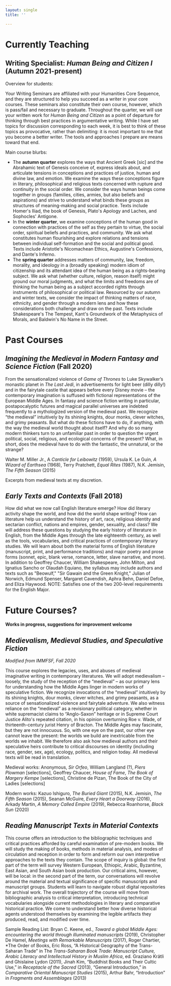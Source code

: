 ```yaml
---
layout: single
title: ''

---
```

# Currently Teaching

## Writing Specialist: _Human Being and Citizen I_ (Autumn 2021-present)

Overview for students:

Your Writing Seminars are affiliated with your Humanities Core Sequence, and they are structured to help you succeed as a writer in your core courses. These seminars also constitute their own course, however, which is pass/fail and necessary to graduate. Throughout the quarter, we will use your written work for _Human Being and Citizen_ as a point of departure for thinking through best practices in argumentative writing. While I have set topics for discussion corresponding to each week, it is best to think of these topics as provocative, rather than delimiting: it is most important to me that you become a better writer. The tools and approaches I prepare are means toward that end.

Main course blurbs:

* The **autumn quarter** explores the ways that Ancient Greek \[sic\] and the Abrahamic text of Genesis conceive of, express ideals about, and articulate tensions in conceptions and practices of justice, human and divine law, and emotion. We examine the ways these conceptions figure in literary, philosophical and religious texts concerned with rupture and continuity in the social order. We consider the ways human beings come together in groups (families, cities, armies, but also beliefs and aspirations) and strive to understand what binds these groups as structures of meaning-making and social practice. Texts include Homer's Iliad, the book of Genesis, Plato's Apology and Laches, and Sophocles' Antigone.
* In the **winter quarter**, we examine conceptions of the human good in connection with practices of the self as they pertain to virtue, the social order, spiritual beliefs and practices, and community. We ask what constitutes human flourishing and explore relations and tensions between individual self-formation and the social and political good. Texts include Aristotle's Nicomachean Ethics, Augustine's Confessions, and Dante's Inferno.
* The **spring quarter** addresses matters of community, law, freedom, morality, and ideology in a (broadly speaking) modern idiom of citizenship and its attendant idea of the human being as a rights-bearing subject. We ask what (whether culture, religion, reason itself) might ground our moral judgments, and what the limits and freedoms are of thinking the human being as a subject accorded rights through instruments of philosophical or political law. Resourced by our autumn and winter texts, we consider the impact of thinking matters of race, ethnicity, and gender through a modern lens and how these considerations both challenge and draw on the past. Texts include Shakespeare's The Tempest, Kant's Groundwork of the Metaphysics of Morals, and Baldwin's No Name in the Street.

# Past Courses

## _Imagining the Medieval in Modern Fantasy and Science Fiction_ (Fall 2020)

From the sensationalized violence of _Game of Thrones_ to Luke Skywalker’s monastic planet in _The Last Jedi_, in advertisements for light beer (dilly dilly!) and in the fairytale castle that appears before every Disney movie – the contemporary imagination is suffused with fictional representations of the European Middle Ages. In fantasy and science fiction writing in particular, postapocalyptic futures and magical parallel universes are indebted frequently to a mythologized version of the medieval past. We recognize “the medieval” intuitively by its shining knights, dour monks, clever witches, and grimy peasants. But what do these fictions have to do, if anything, with the way the medieval world thought about itself? And why do so many modern thinkers turn to an unfamiliar past in order to question the urgent political, social, religious, and ecological concerns of the present? What, in short, does the medieval have to do with the fantastic, the unnatural, or the strange?

Walter M. Miller Jr., A _Canticle for Leibowitz_ (1959), Ursula K. Le Guin, _A Wizard of Earthsea_ (1968), Terry Pratchett, _Equal Rites_ (1987), N.K. Jemisin, _The Fifth Season_ (2015)

Excerpts from medieval texts at my discretion.

## _Early Texts and Contexts_ (Fall 2018)

How did what we now call English literature emerge? How did literary activity shape the world, and how did the world shape writing? How can literature help us understand the history of art, race, religious identity and sectarian conflict, nations and empires, gender, sexuality, and class? We will address these questions by studying the early history of literature in English, from the Middle Ages through the late eighteenth century, as well as the tools, vocabularies, and critical practices of contemporary literary studies. We will learn about both the material forms of English literature (manuscript, print, and performance traditions) and major poetry and prose forms (sonnet, epic, blank verse, romance, letter, slave narrative, and more). In addition to Geoffrey Chaucer, William Shakespeare, John Milton, and Ignatius Sancho or Olaudah Equiano, the syllabus may include authors and texts such as "Beowulf," "Sir Gawain and the Green Knight," Julian of Norwich, Edmund Spenser, Margaret Cavendish, Aphra Behn, Daniel Defoe, and Eliza Haywood. NOTE: Satisfies one of the two 200-level requirements for the English Major.

# Future Courses?
**Works in progress, suggestions for improvement welcome**

## _Medievalism, Medieval Studies, and Speculative Fiction_
*Modified from IMMFSF, Fall 2020*

This course explores the legacies, uses, and abuses of medieval imaginative writing in contemporary literatures. We will adopt medievalism – loosely, the study of the reception of the “medieval” – as our primary lens for understanding how the Middle Ages linger in modern works of speculative fiction. We recognize invocations of the “medieval” intuitively by its shining knights, dour monks, clever witches, and grimy peasants, as a source of sensationalized violence and fairytale adventure. We also witness reliance on the “medieval” as a revisionary political category, whether in white supremacist claims to “Anglo-Saxon” heritage or in Supreme Court Justice Alito's repeated citation, in his opinion overturning Roe v. Wade, of thirteenth-century jurist Henry of Bracton. The Middle Ages may fascinate, but they are not innocuous. So, with one eye on the past, our other eye cannot leave the present: the worlds we build are inextricable from the worlds we inhabit. We therefore also ask how medieval authors and their speculative heirs contribute to critical discourses on identity (including race, gender, sex, age), ecology, politics, and religion today. All medieval texts will be read in translation. 

Medieval works:	Anonymous, *Sir Orfeo*,	William Langland (?), *Piers Plowman* [selections], Geoffrey Chaucer, *House of Fame*, *The Book of Margery Kempe* [selections], Christine de Pizan, The Book of the City of Ladies [selections]

Modern works: Kazuo Ishiguro, *The Buried Giant* (2015), N.K. Jemisin, *The Fifth Season* (2015), Seanan McGuire, *Every Heart a Doorway* (2016), Arkady Martin, *A Memory Called Empire* (2019), Rebecca Roanhorse, *Black Sun* (2020)

## _Reading Manuscript Texts in Material Contexts_

This course offers an introduction to the bibliographic techniques and critical practices afforded by careful examination of pre-modern books. We will study the making of books, methods in material analysis, and modes of circulation and reception in order to form and reform our own interpretive approaches to the texts they contain. The scope of inquiry is global: the first part of the term will survey Western European, Ethiopic, Arabic, Byzantine, East Asian, and South Asian book production. Our critical aims, however, will be local: in the second part of the term, our conversations will revolve around the material and textual significance of specific manuscripts and manuscript groups. Students will learn to navigate robust digital repositories for archival work. The overall trajectory of the course will move from bibliographic analysis to critical interpretation, introducing technical vocabularies alongside current methodologies in literary and comparative historical practice. We come to understand better how diverse historical agents understood themselves by examining the legible artifacts they produced, read, and modified over time.

Sample Reading List: Bryan C. Keene, ed., *Toward a global Middle Ages: encountering the world through illuminated manuscripts* (2019), Christopher De Hamel, *Meetings with Remarkable Manuscripts* (2017), Roger Chartier, *The Order of Books, Eric Ross, “A Historical Geography of the Trans-Saharan Trade” in The *Trans-Saharan Book Trade: Manuscript Culture, Arabic Literacy and Intellectual History in Muslim Africa*, ed. Graziano Krätli and Ghislaine Lydon (2011), Jinah Kim, “Buddhist Books and Their Cultic Use,” in *Receptacle of the Sacred* (2013), “General Introduction,” in *Comparative Oriental Manuscript Studies* (2015), Arthur Bahr, “Introduction” in *Fragments and Assemblages* (2013)
